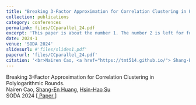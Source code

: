 ```yaml
---
title: "Breaking 3-Factor Approximation for Correlation Clustering in Polylogarithmic Rounds."
collection: publications
category: conferences
permalink: files/CCparallel_24.pdf
excerpt: 'This paper is about the number 1. The number 2 is left for future work.'
date: 2024-1
venue: 'SODA 2024'
slidesurl: #'files/slides1.pdf'
paperurl: 'files/CCparallel_24.pdf'
citation: '<br>Nairen Cao, <a href="https://tmt514.github.io/"> Shang-En Huang</a>, <a href="https://sites.google.com/site/distributedhsinhao/"> Hsin-Hao Su</a>  <br>'
---
```


<p><!-- <a href="https://dl.acm.org/doi/10.1145/3558481.3591078"> -->Breaking 3-Factor Approximation for Correlation Clustering in Polylogarithmic Rounds.<!-- </a> --> <br>Nairen Cao, <a href="https://tmt514.github.io/"> Shang-En Huang</a>, <a href="https://sites.google.com/site/distributedhsinhao/"> Hsin-Hao Su</a>  <br>
					SODA 2024 [<a href="nairenc_files/CCparallel_24.pdf"> Paper </a>]
<!-- 					[<a href="nairenc_files/Nearly_optimal_parallel_longest_increasing_subsequence_spaa2023_slides.pdf"> Slides </a>] -->
					<!-- [<a href="nairenc_files/parallel_negative_sssp.pdf"> Paper </a>] -->
					</p>